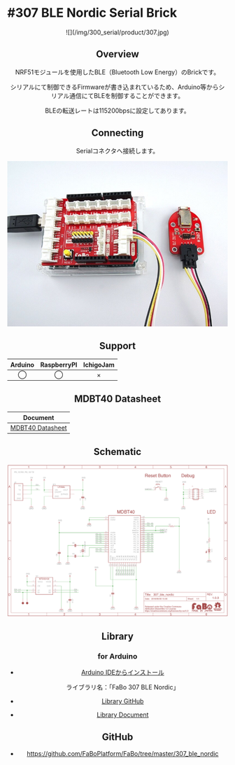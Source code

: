 # #307 BLE Nordic Serial Brick

<center>
![](/img/300_serial/product/307.jpg)
<!--COLORME-->

## Overview
NRF51モジュールを使用したBLE（Bluetooth Low Energy）のBrickです。

シリアルにて制御できるFirmwareが書き込まれているため、Arduino等からシリアル通信にてBLEを制御することができます。

BLEの転送レートは115200bpsに設定してあります。

## Connecting
Serialコネクタへ接続します。

![](/img/300_serial/connect/307_ble_nordic_connect.jpg)

## Support
|Arduino|RaspberryPI|IchigoJam|
|:--:|:--:|:--:|
|◯|◯|×|

## MDBT40 Datasheet

|Document|
|--|
|[MDBT40 Datasheet](http://www.raytac.com/download/MDBT40/MDBT40%20spec-Version%20A4.pdf)|

## Schematic
![](/img/300_serial/schematic/307_ble_nordic.png)

## Library

### for Arduino
- [Arduino IDEからインストール](http://fabo.io/library_install.html)

  ライブラリ名：「FaBo 307 BLE Nordic」

- [Library GitHub](https://github.com/FaBoPlatform/FaBoBLE-Nordic-Library)
- [Library Document](http://fabo.io/doxygen/FaBoBLE-Nordic-Library/)


## GitHub
- https://github.com/FaBoPlatform/FaBo/tree/master/307_ble_nordic

